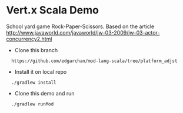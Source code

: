 # Vert.x Scala Demo


School yard game Rock-Paper-Scissors.
Based on the article http://www.javaworld.com/javaworld/jw-03-2009/jw-03-actor-concurrency2.html


* Clone this branch

```
  https://github.com/edgarchan/mod-lang-scala/tree/platform_adjst
```

* Install it on local repo

```
  ./gradlew install
```

* Clone this demo and run

```
  ./gradlew runMod
```